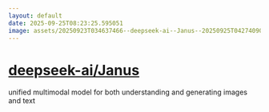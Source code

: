 ```yaml
---
layout: default
date: 2025-09-25T08:23:25.595051
image: assets/20250923T034637466--deepseek-ai--Janus--20250925T042740908--cropped.png
---
```


# [deepseek-ai/Janus](https://github.com/deepseek-ai/Janus)

unified multimodal model for both understanding and generating images and text
